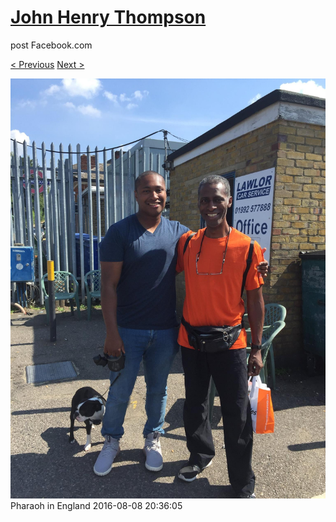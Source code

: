 # [John Henry Thompson](../README.md)
post Facebook.com

[< Previous](2016-08-08-8.md) [Next >](2016-08-08-10.md)

[![](../media/2016-08-08/Pharaoh-in-England-8.jpg)](../README.md)
Pharaoh in England
2016-08-08 20:36:05